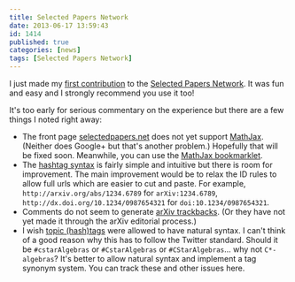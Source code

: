 ```yaml
---
title: Selected Papers Network
date: 2013-06-17 13:59:43
id: 1414
published: true
categories: [news]
tags: [Selected Papers Network]
---
```

I just made my [first contribution](https://plus.google.com/110930549217362212976/posts/UfFUcHpHQEi) to the [Selected Papers Network](https://selectedpapers.net/). It was fun and easy and I strongly recommend you use it too! 

It's too early for serious commentary on the experience but there are a few things I noted right away: 

  * The front page [selectedpapers.net](https://selectedpapers.net/) does not yet support [MathJax](). (Neither does Google+ but that's another problem.) Hopefully that will be fixed soon. Meanwhile, you can use the [MathJax bookmarklet](http://checkmyworking.com/misc/mathjax-bookmarklet/).
  * The [hashtag syntax](http://docs.selectedpapers.net/hashtags.html) is fairly simple and intuitive but there is room for improvement. The main improvement would be to relax the ID rules to allow full urls which are easier to cut and paste. For example, `http://arxiv.org/abs/1234.6789` for `arXiv:1234.6789`, `http://dx.doi.org/10.1234/0987654321` for `doi:10.1234/0987654321`.
  * Comments do not seem to generate [arXiv trackbacks](http://arxiv.org/help/trackback/). (Or they have not yet made it through the arXiv editorial process.)
  * I wish [topic (hash)tags](http://docs.selectedpapers.net/hashtags.html) were allowed to have natural syntax. I can't think of a good reason why this has to follow the Twitter standard. Should it be `#cstarAlgebras` or `#CstarAlgebras` or `#CStarAlgebras`... why not `C*-algebras`? It's better to allow natural syntax and implement a tag synonym system.
You can track these and other issues here.

